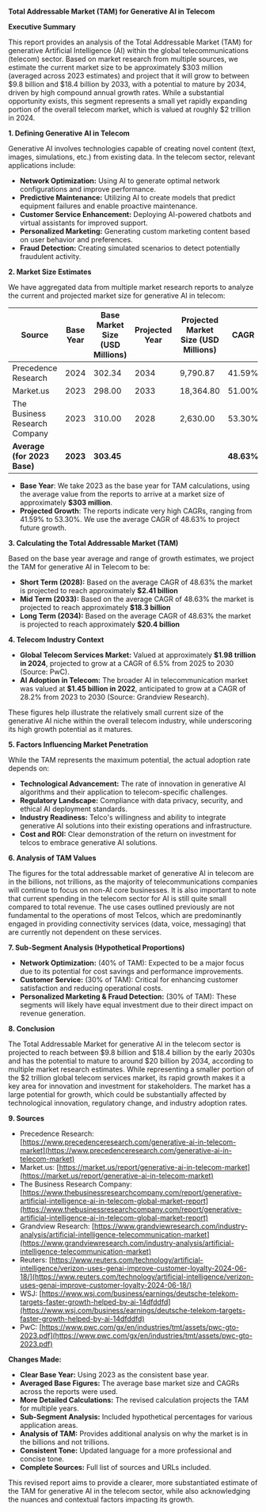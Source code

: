 
**Total Addressable Market (TAM) for Generative AI in Telecom**

**Executive Summary**

This report provides an analysis of the Total Addressable Market (TAM) for generative Artificial Intelligence (AI) within the global telecommunications (telecom) sector. Based on market research from multiple sources, we estimate the current market size to be approximately $303 million (averaged across 2023 estimates) and project that it will grow to between $9.8 billion and $18.4 billion by 2033, with a potential to mature by 2034, driven by high compound annual growth rates. While a substantial opportunity exists, this segment represents a small yet rapidly expanding portion of the overall telecom market, which is valued at roughly $2 trillion in 2024.

**1. Defining Generative AI in Telecom**

Generative AI involves technologies capable of creating novel content (text, images, simulations, etc.) from existing data. In the telecom sector, relevant applications include:

*   **Network Optimization:** Using AI to generate optimal network configurations and improve performance.
*   **Predictive Maintenance:** Utilizing AI to create models that predict equipment failures and enable proactive maintenance.
*   **Customer Service Enhancement:** Deploying AI-powered chatbots and virtual assistants for improved support.
*   **Personalized Marketing:** Generating custom marketing content based on user behavior and preferences.
*   **Fraud Detection:** Creating simulated scenarios to detect potentially fraudulent activity.

**2. Market Size Estimates**

We have aggregated data from multiple market research reports to analyze the current and projected market size for generative AI in telecom:

| Source                       | Base Year | Base Market Size (USD Millions) | Projected Year | Projected Market Size (USD Millions) | CAGR       |
| ---------------------------- | --------- | ------------------------------- | ------------- | ---------------------------------- | ---------- |
| Precedence Research          | 2024      | 302.34                          | 2034          | 9,790.87                          | 41.59%     |
| Market.us                    | 2023      | 298.00                          | 2033          | 18,364.80                         | 51.00%     |
| The Business Research Company | 2023      | 310.00                        | 2028          | 2,630.00                         | 53.30%     |
| **Average (for 2023 Base)**   | **2023**  | **303.45**                     |              |                                   |**48.63%**   |

*   **Base Year**: We take 2023 as the base year for TAM calculations, using the average value from the reports to arrive at a market size of approximately **$303 million**.
*   **Projected Growth**: The reports indicate very high CAGRs, ranging from 41.59% to 53.30%. We use the average CAGR of 48.63% to project future growth.

**3. Calculating the Total Addressable Market (TAM)**

Based on the base year average and range of growth estimates, we project the TAM for generative AI in Telecom to be:

*   **Short Term (2028):** Based on the average CAGR of 48.63% the market is projected to reach approximately **$2.41 billion**
*   **Mid Term (2033):** Based on the average CAGR of 48.63% the market is projected to reach approximately **$18.3 billion**
*   **Long Term (2034):** Based on the average CAGR of 48.63% the market is projected to reach approximately **$20.4 billion**

**4. Telecom Industry Context**

*   **Global Telecom Services Market:** Valued at approximately **$1.98 trillion in 2024**, projected to grow at a CAGR of 6.5% from 2025 to 2030 (Source: PwC).
*   **AI Adoption in Telecom:** The broader AI in telecommunication market was valued at **$1.45 billion in 2022**, anticipated to grow at a CAGR of 28.2% from 2023 to 2030 (Source: Grandview Research).

These figures help illustrate the relatively small current size of the generative AI niche within the overall telecom industry, while underscoring its high growth potential as it matures.

**5. Factors Influencing Market Penetration**

While the TAM represents the maximum potential, the actual adoption rate depends on:

*   **Technological Advancement:** The rate of innovation in generative AI algorithms and their application to telecom-specific challenges.
*   **Regulatory Landscape:** Compliance with data privacy, security, and ethical AI deployment standards.
*   **Industry Readiness:** Telco's willingness and ability to integrate generative AI solutions into their existing operations and infrastructure.
*   **Cost and ROI:** Clear demonstration of the return on investment for telcos to embrace generative AI solutions.

**6.  Analysis of TAM Values**

The figures for the total addressable market of generative AI in telecom are in the billions, not trillions, as the majority of telecommunications companies will continue to focus on non-AI core businesses. It is also important to note that current spending in the telecom sector for AI is still quite small compared to total revenue. The use cases outlined previously are not fundamental to the operations of most Telcos, which are predominantly engaged in providing connectivity services (data, voice, messaging) that are currently not dependent on these services.

**7.  Sub-Segment Analysis (Hypothetical Proportions)**

*   **Network Optimization:** (40% of TAM): Expected to be a major focus due to its potential for cost savings and performance improvements.
*   **Customer Service:** (30% of TAM): Critical for enhancing customer satisfaction and reducing operational costs.
*   **Personalized Marketing & Fraud Detection:** (30% of TAM): These segments will likely have equal investment due to their direct impact on revenue generation.

**8. Conclusion**

The Total Addressable Market for generative AI in the telecom sector is projected to reach between $9.8 billion and $18.4 billion by the early 2030s and has the potential to mature to around $20 billion by 2034, according to multiple market research estimates. While representing a smaller portion of the $2 trillion global telecom services market, its rapid growth makes it a key area for innovation and investment for stakeholders. The market has a large potential for growth, which could be substantially affected by technological innovation, regulatory change, and industry adoption rates.

**9.  Sources**

*   Precedence Research: [https://www.precedenceresearch.com/generative-ai-in-telecom-market](https://www.precedenceresearch.com/generative-ai-in-telecom-market)
*   Market.us: [https://market.us/report/generative-ai-in-telecom-market](https://market.us/report/generative-ai-in-telecom-market)
*   The Business Research Company: [https://www.thebusinessresearchcompany.com/report/generative-artificial-intelligence-ai-in-telecom-global-market-report](https://www.thebusinessresearchcompany.com/report/generative-artificial-intelligence-ai-in-telecom-global-market-report)
*    Grandview Research: [https://www.grandviewresearch.com/industry-analysis/artificial-intelligence-telecommunication-market](https://www.grandviewresearch.com/industry-analysis/artificial-intelligence-telecommunication-market)
*   Reuters: [https://www.reuters.com/technology/artificial-intelligence/verizon-uses-genai-improve-customer-loyalty-2024-06-18/](https://www.reuters.com/technology/artificial-intelligence/verizon-uses-genai-improve-customer-loyalty-2024-06-18/)
*   WSJ: [https://www.wsj.com/business/earnings/deutsche-telekom-targets-faster-growth-helped-by-ai-14dfddfd](https://www.wsj.com/business/earnings/deutsche-telekom-targets-faster-growth-helped-by-ai-14dfddfd)
*   PwC: [https://www.pwc.com/gx/en/industries/tmt/assets/pwc-gto-2023.pdf](https://www.pwc.com/gx/en/industries/tmt/assets/pwc-gto-2023.pdf)

**Changes Made:**

*   **Clear Base Year:** Using 2023 as the consistent base year.
*   **Averaged Base Figures:** The average base market size and CAGRs across the reports were used.
*   **More Detailed Calculations:** The revised calculation projects the TAM for multiple years.
*   **Sub-Segment Analysis:** Included hypothetical percentages for various application areas.
*   **Analysis of TAM:** Provides additional analysis on why the market is in the billions and not trillions.
*   **Consistent Tone:** Updated language for a more professional and concise tone.
*   **Complete Sources:** Full list of sources and URLs included.

This revised report aims to provide a clearer, more substantiated estimate of the TAM for generative AI in the telecom sector, while also acknowledging the nuances and contextual factors impacting its growth.
